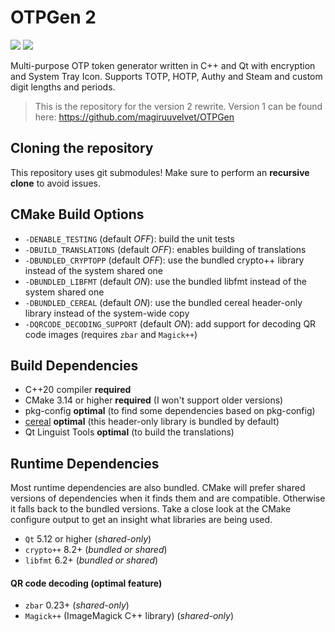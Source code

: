 # OTPGen 2

[![](https://jenkins.magiruuvelvet.gdn/job/OTPGen/platform=freebsd/badge/icon?style=flat-square&subject=FreeBSD)](https://jenkins.magiruuvelvet.gdn/job/OTPGen/platform=freebsd/lastBuild/console) [![](https://jenkins.magiruuvelvet.gdn/job/OTPGen/platform=linux/badge/icon?style=flat-square&subject=Linux)](https://jenkins.magiruuvelvet.gdn/job/OTPGen/platform=linux/lastBuild/console)

Multi-purpose OTP token generator written in C++ and Qt with encryption and System Tray Icon. Supports TOTP, HOTP, Authy and Steam and custom digit lengths and periods.

> This is the repository for the version 2 rewrite.
> Version 1 can be found here: https://github.com/magiruuvelvet/OTPGen

## Cloning the repository

This repository uses git submodules! Make sure to perform an **recursive clone** to avoid issues.

## CMake Build Options

 - `-DENABLE_TESTING` (default *OFF*): build the unit tests
 - `-DBUILD_TRANSLATIONS` (default *OFF*): enables building of translations
 - `-DBUNDLED_CRYPTOPP` (default *OFF*): use the bundled crypto++ library instead of the system shared one
 - `-DBUNDLED_LIBFMT` (default *ON*): use the bundled libfmt instead of the system shared one
 - `-DBUNDLED_CEREAL` (default *ON*): use the bundled cereal header-only library instead of the system-wide copy
 - `-DQRCODE_DECODING_SUPPORT` (default *ON*): add support for decoding QR code images (requires `zbar` and `Magick++`)

## Build Dependencies

 - C++20 compiler **required**
 - CMake 3.14 or higher **required** (I won't support older versions)
 - pkg-config **optimal** (to find some dependencies based on pkg-config)
 - [cereal](https://github.com/USCiLab/cereal) **optimal** (this header-only library is bundled by default)
 - Qt Linguist Tools **optimal** (to build the translations)

## Runtime Dependencies

Most runtime dependencies are also bundled. CMake will prefer shared versions of dependencies
when it finds them and are compatible. Otherwise it falls back to the bundled versions.
Take a close look at the CMake configure output to get an insight what libraries are being used.

 - `Qt` 5.12 or higher (*shared-only*)
 - `crypto++` 8.2+ (*bundled or shared*)
 - `libfmt` 6.2+ (*bundled or shared*)

#### QR code decoding (optimal feature)

 - `zbar` 0.23+ (*shared-only*)
 - `Magick++` (ImageMagick C++ library) (*shared-only*)
